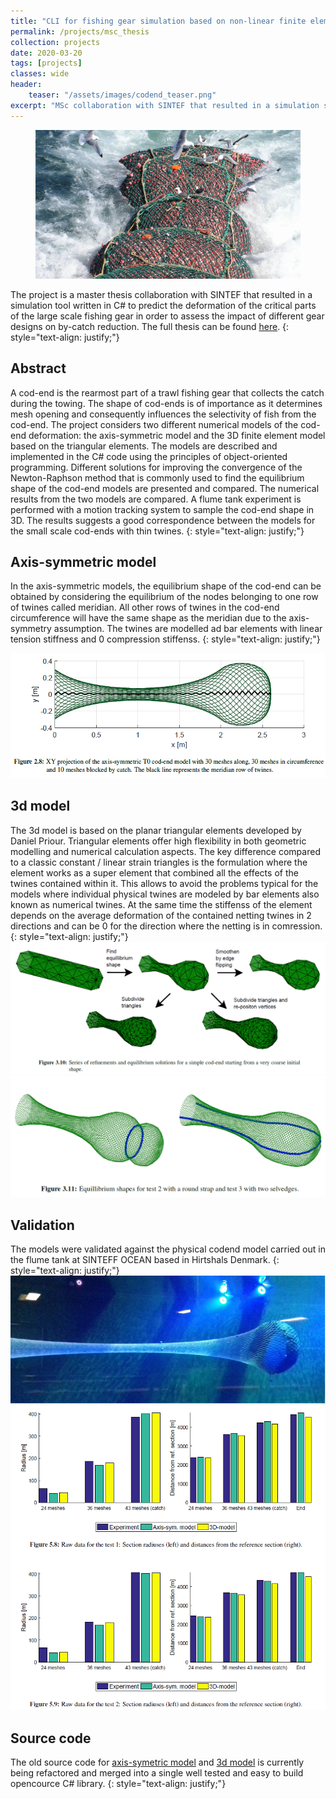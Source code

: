 ```yaml
---
title: "CLI for fishing gear simulation based on non-linear finite element method"
permalink: /projects/msc_thesis
collection: projects
date: 2020-03-20
tags: [projects]
classes: wide
header:
    teaser: "/assets/images/codend_teaser.png"
excerpt: "MSc collaboration with SINTEF that resulted in a simulation software in C# to predict the deformation of the critical parts of the large scale fishing gear in order to assess the impact of different gear designs on by-catch reduction."
---
```


<figure>
  <img src="/assets/images/codend_teaser.png" alt="this is a placeholder image">
</figure>

The project is a master thesis collaboration with SINTEF that resulted in a simulation tool written in C# to predict the deformation of the critical parts of the large scale fishing gear in order to assess the impact of different gear designs on by-catch reduction. The full thesis can be found [here](https://projekter.aau.dk/projekter/en/studentthesis/implementation-and-comparison-of-two-numerical-models-for-trawl-codends(7c4900a9-f83e-4f61-818b-2c271252cab1).html).
{: style="text-align: justify;"}

## Abstract
A cod-end is the rearmost part of a trawl fishing gear that
collects the catch during the towing. The shape of cod-ends
is of importance as it determines mesh opening and consequently influences the selectivity of fish from the cod-end. The project considers two different numerical models of
the cod-end deformation: the axis-symmetric model and
the 3D finite element model based on the triangular elements. The models are described and implemented in the
C# code using the principles of object-oriented programming. Different solutions for improving the convergence of
the Newton-Raphson method that is commonly used to find
the equilibrium shape of the cod-end models are presented
and compared. The numerical results from the two models
are compared. A flume tank experiment is performed with
a motion tracking system to sample the cod-end shape in
3D. The results suggests a good correspondence between the
models for the small scale cod-ends with thin twines.
{: style="text-align: justify;"}

## Axis-symmetric model
In the axis-symmetric models, the equilibrium shape of the cod-end can be obtained by considering the
equilibrium of the nodes belonging to one row of twines called meridian. All other rows of twines in the cod-end circumference will have the same shape as the meridian due to the
axis-symmetry assumption. The twines are modelled ad bar elements with linear tension stiffness and 0 compression stiffenss. {: style="text-align: justify;"}

![](../assets/project2/aximodel.png)

## 3d model
The 3d model is based on the planar triangular
elements developed by Daniel Priour. Triangular elements offer high flexibility in both geometric modelling
and numerical calculation aspects. The key difference compared to a classic constant / linear strain triangles is the formulation where the element works as a super element that combined all the effects of the twines contained within it. This allows to avoid the problems typical for the models where individual physical twines are modeled by
bar elements also known as numerical twines. At the same time the stiffenss of the element depends on the average deformation of the contained netting twines in 2 directions and can be 0 for the direction where the netting is in comression.
{: style="text-align: justify;"}
![](../assets/project2/3dmodel_mesh.png)
![](../assets/project2/3dmodel.png)

## Validation
The models were validated against the physical codend model carried out in the flume tank at SINTEFF OCEAN based in Hirtshals Denmark.
{: style="text-align: justify;"}
![](../assets/project2/experiment.png)
![](../assets/project2/comparison.png)

## Source code
The old source code for [axis-symetric model](https://github.com/mihsamusev/AxiCodend) and [3d model](https://github.com/mihsamusev/CodendOOP) is currently being refactored and merged into a single well tested and easy to build opencource C# library.
{: style="text-align: justify;"}